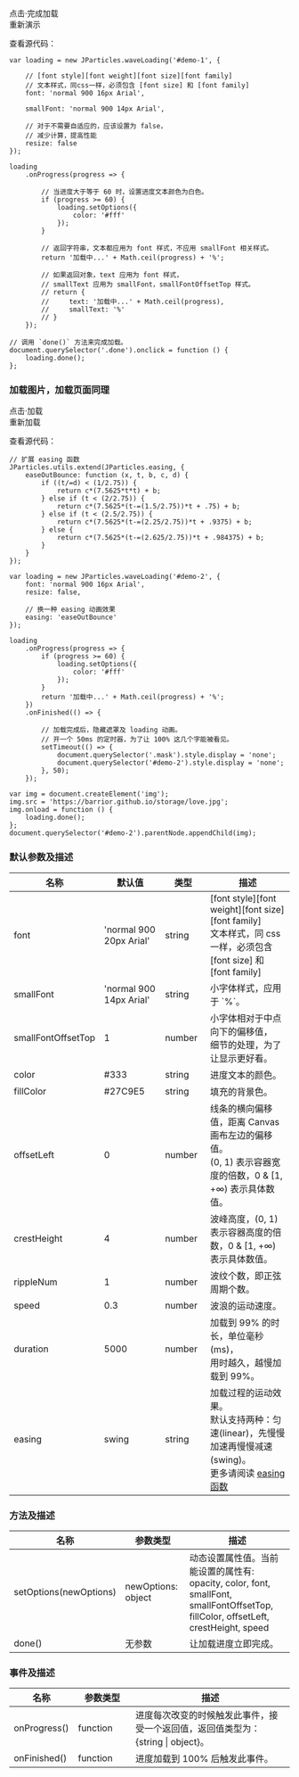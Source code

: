 <div class="instance-1">
    <div class="demo"></div>
	<div class="ctrl">
		<div class="btn btn-default done">点击·完成加载</div>
		<div class="btn btn-default reload">重新演示</div>
	</div>
</div>

查看源代码：

	var loading = new JParticles.waveLoading('#demo-1', {

	    // [font style][font weight][font size][font family]
	    // 文本样式，同css一样，必须包含 [font size] 和 [font family]
	    font: 'normal 900 16px Arial',

		smallFont: 'normal 900 14px Arial',

		// 对于不需要自适应的，应该设置为 false，
        // 减少计算，提高性能
        resize: false
	});
	
	loading
	    .onProgress(progress => {
	
			// 当进度大于等于 60 时，设置进度文本颜色为白色。
	        if (progress >= 60) {
	            loading.setOptions({
	                color: '#fff'
	            });
	        }

			// 返回字符串，文本都应用为 font 样式，不应用 smallFont 相关样式。
	        return '加载中...' + Math.ceil(progress) + '%';

			// 如果返回对象，text 应用为 font 样式，
            // smallText 应用为 smallFont，smallFontOffsetTop 样式。
            // return {
            //     text: '加载中...' + Math.ceil(progress),
            //     smallText: '%'
            // }
	    });

	// 调用 `done()` 方法来完成加载。
	document.querySelector('.done').onclick = function () {
        loading.done();
    };
	
### 加载图片，加载页面同理

<div class="instance-2">
	<div class="container">
		<div class="frame text-center-vertical"></div>
	</div>
    <div class="mask"></div>
	<div class="demo">点击·加载</div>
	<div class="ctrl">
		<div class="btn btn-default reload">重新加载</div>
	</div>
</div>

查看源代码：

	// 扩展 easing 函数
	JParticles.utils.extend(JParticles.easing, {
        easeOutBounce: function (x, t, b, c, d) {
            if ((t/=d) < (1/2.75)) {
                return c*(7.5625*t*t) + b;
            } else if (t < (2/2.75)) {
                return c*(7.5625*(t-=(1.5/2.75))*t + .75) + b;
            } else if (t < (2.5/2.75)) {
                return c*(7.5625*(t-=(2.25/2.75))*t + .9375) + b;
            } else {
                return c*(7.5625*(t-=(2.625/2.75))*t + .984375) + b;
            }
        }
    });

	var loading = new JParticles.waveLoading('#demo-2', {
	    font: 'normal 900 16px Arial',
        resize: false,

		// 换一种 easing 动画效果
        easing: 'easeOutBounce'
	});
	
	loading
	    .onProgress(progress => {
	        if (progress >= 60) {
	            loading.setOptions({
	                color: '#fff'
	            });
	        }
	        return '加载中...' + Math.ceil(progress) + '%';
	    })
	    .onFinished(() => {

			// 加载完成后，隐藏遮罩及 loading 动画。
	        // 开一个 50ms 的定时器，为了让 100% 这几个字能被看见。
			setTimeout(() => {
                document.querySelector('.mask').style.display = 'none';
				document.querySelector('#demo-2').style.display = 'none';
            }, 50);
	    });

	var img = document.createElement('img');
	img.src = 'https://barrior.github.io/storage/love.jpg';
	img.onload = function () {
		loading.done();
	};
	document.querySelector('#demo-2').parentNode.appendChild(img);

### 默认参数及描述

<table class="table table-bordered-inner table-striped">
    <thead>
	    <tr>
	        <th width="100">名称</th>
	        <th width="200">默认值</th>
	        <th width="100">类型</th>
	        <th width="450">描述</th>
	    </tr>
    </thead>
    <tbody>
	    <tr>
	        <td>font</td>
	        <td>'normal 900 20px Arial'</td>
	        <td>string</td>
	        <td>
				[font style][font weight][font size][font family] <br>
        		文本样式，同 css 一样，必须包含 [font size] 和 [font family]
			</td>
	    </tr>
	    <tr>
	        <td>smallFont</td>
	        <td>'normal 900 14px Arial'</td>
	        <td>string</td>
	        <td>小字体样式，应用于 `%`。</td>
	    </tr>
	    <tr>
	        <td>smallFontOffsetTop</td>
	        <td>1</td>
	        <td>number</td>
	        <td>
				小字体相对于中点向下的偏移值，<br>
        		细节的处理，为了让显示更好看。
			</td>
	    </tr>
	    <tr>
	        <td>color</td>
	        <td>#333</td>
	        <td>string</td>
	        <td>进度文本的颜色。</td>
	    </tr>
	    <tr>
	        <td>fillColor</td>
	        <td>#27C9E5</td>
	        <td>string</td>
	        <td>填充的背景色。</td>
	    </tr>
	    <tr>
	        <td>offsetLeft</td>
	        <td>0</td>
	        <td>number</td>
	        <td>
				线条的横向偏移值，距离 Canvas 画布左边的偏移值。<br>
				(0, 1) 表示容器宽度的倍数，0 & [1, +∞) 表示具体数值。
			</td>
	    </tr>
	    <tr>
	        <td>crestHeight</td>
	        <td>4</td>
	        <td>number</td>
	        <td>波峰高度，(0, 1) 表示容器高度的倍数，0 & [1, +∞) 表示具体数值。</td>
	    </tr>
	    <tr>
	        <td>rippleNum</td>
	        <td>1</td>
	        <td>number</td>
	        <td>波纹个数，即正弦周期个数。</td>
	    </tr>
	    <tr>
	        <td>speed</td>
	        <td>0.3</td>
	        <td>number</td>
	        <td>波浪的运动速度。</td>
	    </tr>
	    <tr>
	        <td>duration</td>
	        <td>5000</td>
	        <td>number</td>
	        <td>
				加载到 99% 的时长，单位毫秒(ms)，<br>
        		用时越久，越慢加载到 99%。
			</td>
	    </tr>
	    <tr>
	        <td>easing</td>
	        <td>swing</td>
	        <td>string</td>
	        <td>
				加载过程的运动效果。<br>
				默认支持两种：匀速(linear)，先慢慢加速再慢慢减速(swing)。<br>
				更多请阅读
				<a class="dotted-line" href="#/examples/quick_start#easing" target="_blank">
					easing 函数
				</a>
			</td>
	    </tr>
    </tbody>
</table>

### 方法及描述

<table class="table table-bordered-inner table-striped">
    <thead>
	    <tr>
	        <th width="100">名称</th>
	        <th width="160">参数类型</th>
	        <th width="450">描述</th>
	    </tr>
    </thead>
    <tbody>
	    <tr>
	        <td>setOptions(newOptions)</td>
	        <td>newOptions: object</td>
	        <td>
				动态设置属性值。当前能设置的属性有: <br>
				opacity, color, font, smallFont, smallFontOffsetTop,
				fillColor, offsetLeft, crestHeight, speed
			</td>
	    </tr>
	    <tr>
	        <td>done()</td>
	        <td>无参数</td>
	        <td>让加载进度立即完成。</td>
	    </tr>
    </tbody>
</table>

### 事件及描述

<table class="table table-bordered-inner table-striped">
    <thead>
	    <tr>
	        <th width="100">名称</th>
	        <th width="110">参数类型</th>
	        <th width="450">描述</th>
	    </tr>
    </thead>
    <tbody>
	    <tr>
	        <td>onProgress()</td>
	        <td>function</td>
	        <td>
				进度每次改变的时候触发此事件，接受一个返回值，返回值类型为：{string | object}。
			</td>
	    </tr>
	    <tr>
	        <td>onFinished()</td>
	        <td>function</td>
	        <td>进度加载到 100% 后触发此事件。</td>
	    </tr>
    </tbody>
</table>